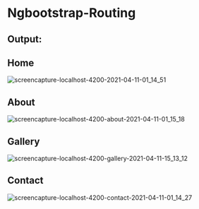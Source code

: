 # Ngbootstrap-Routing

## Output:
## Home

![screencapture-localhost-4200-2021-04-11-01_14_51](https://user-images.githubusercontent.com/79576987/114302865-a66a3300-9ae8-11eb-986b-d5b4f2697c26.png)

## About

![screencapture-localhost-4200-about-2021-04-11-01_15_18](https://user-images.githubusercontent.com/79576987/114302874-baae3000-9ae8-11eb-9b9e-010cb8ab6867.png)

## Gallery

![screencapture-localhost-4200-gallery-2021-04-11-15_13_12](https://user-images.githubusercontent.com/79576987/114302896-d580a480-9ae8-11eb-828d-884d5cd46407.png)

## Contact

![screencapture-localhost-4200-contact-2021-04-11-01_14_27](https://user-images.githubusercontent.com/79576987/114302921-f812bd80-9ae8-11eb-8bc4-62c51b2bb220.png)
